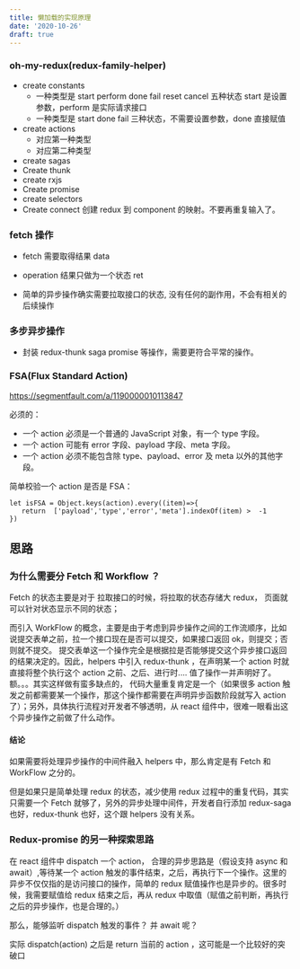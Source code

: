 ```yaml
---
title: 懒加载的实现原理
date: '2020-10-26'
draft: true
---
```


### oh-my-redux(redux-family-helper)

- create constants
  - 一种类型是 start perform done fail reset cancel 五种状态 start 是设置参数，perform 是实际请求接口
  - 一种类型是 start done fail 三种状态，不需要设置参数，done 直接赋值
- create actions
  - 对应第一种类型
  - 对应第二种类型
- create sagas
- Create thunk
- create rxjs
- Create promise
- create selectors
- Create connect 创建 redux 到 component 的映射。不要再重复输入了。

### fetch 操作

- fetch 需要取得结果 data

- operation 结果只做为一个状态 ret

- 简单的异步操作确实需要拉取接口的状态, 没有任何的副作用，不会有相关的后续操作

### 多步异步操作

- 封装 redux-thunk saga promise 等操作，需要更符合平常的操作。

### FSA(Flux Standard Action)

https://segmentfault.com/a/1190000010113847

必须的：

- 一个 action 必须是一个普通的 JavaScript 对象，有一个 type 字段。
- 一个 action 可能有 error 字段、payload 字段、meta 字段。
- 一个 action 必须不能包含除 type、payload、error 及 meta 以外的其他字段。

简单校验一个 action 是否是 FSA：

```
let isFSA = Object.keys(action).every((item)=>{
   return  ['payload','type','error','meta'].indexOf(item) >  -1
})
```

## 思路

### 为什么需要分 Fetch 和 Workflow ？

Fetch 的状态主要是对于 拉取接口的时候，将拉取的状态存储大 redux， 页面就可以针对状态显示不同的状态；

而引入 WorkFlow 的概念，主要是由于考虑到异步操作之间的工作流顺序，比如说提交表单之前，拉一个接口现在是否可以提交，如果接口返回 ok，则提交；否则就不提交。 提交表单这一个操作完全是根据拉是否能够提交这个异步接口返回的结果决定的。因此，helpers 中引入 redux-thunk ，在声明某一个 action 时就直接将整个执行这个 action 之前、之后、进行时.... 值了操作一并声明好了。 额。。。其实这样做有蛮多缺点的， 代码大量重复肯定是一个（如果很多 action 触发之前都需要某一个操作，那这个操作都需要在声明异步函数阶段就写入 action 了）；另外，具体执行流程对开发者不够透明，从 react 组件中，很难一眼看出这个异步操作之前做了什么动作。

#### 结论

如果需要将处理异步操作的中间件融入 helpers 中，那么肯定是有 Fetch 和 WorkFlow 之分的。

但是如果只是简单处理 redux 的状态，减少使用 redux 过程中的重复代码，其实只需要一个 Fetch 就够了，另外的异步处理中间件，开发者自行添加 redux-saga 也好，redux-thunk 也好，这个跟 helpers 没有关系。

### Redux-promise 的另一种探索思路

在 react 组件中 dispatch 一个 action， 合理的异步思路是（假设支持 async 和 await）,等待某一个 action 触发的事件结束，之后，再执行下一个操作。这里的异步不仅仅指的是访问接口的操作，简单的 redux 赋值操作也是异步的。很多时候，我需要赋值给 redux 结束之后，再从 redux 中取值（赋值之前判断，再执行之后的异步操作，也是合理的。）

那么，能够监听 dispatch 触发的事件？ 并 await 呢？

实际 dispatch(action) 之后是 return 当前的 action ，这可能是一个比较好的突破口
